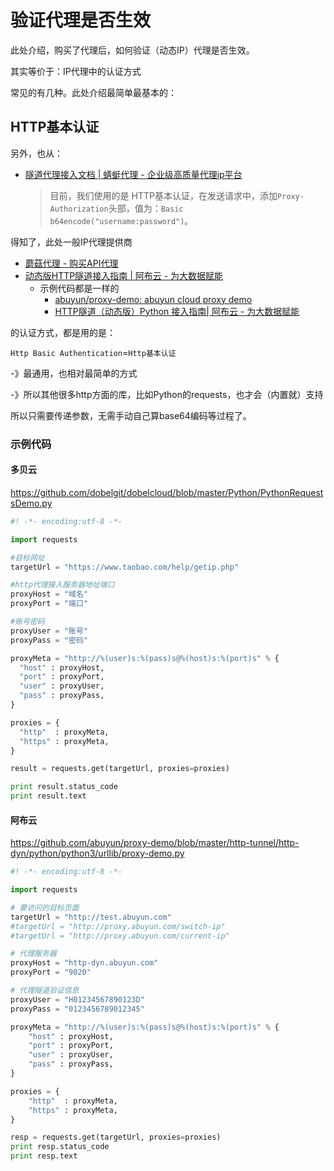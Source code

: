 # 验证代理是否生效

此处介绍，购买了代理后，如何验证（动态IP）代理是否生效。

其实等价于：IP代理中的认证方式

常见的有几种。此处介绍最简单最基本的：

## HTTP基本认证

另外，也从：

* [隧道代理接入文档 | 蜻蜓代理 - 企业级高质量代理ip平台](https://proxy.horocn.com/news/wQqd.html)
  > 目前，我们使用的是 HTTP基本认证，在发送请求中，添加`Proxy-Authorization`头部，值为：`Basic b64encode("username:password")`。

得知了，此处一般IP代理提供商

* [蘑菇代理 - 购买API代理](http://www.moguproxy.com/http)
* [动态版HTTP隧道接入指南 | 阿布云 - 为大数据赋能](https://www.abuyun.com/http-proxy/dyn-manual.html)
  * 示例代码都是一样的
    * [abuyun/proxy-demo: abuyun cloud proxy demo](https://github.com/abuyun/proxy-demo)
    * [HTTP隧道（动态版）Python 接入指南| 阿布云 - 为大数据赋能](https://www.abuyun.com/http-proxy/dyn-manual-python.html)

的认证方式，都是用的是：

`Http Basic Authentication`=`Http基本认证`

-》最通用，也相对最简单的方式

-》所以其他很多http方面的库，比如Python的requests，也才会（内置就）支持

所以只需要传递参数，无需手动自己算base64编码等过程了。

### 示例代码

#### 多贝云

https://github.com/dobelgit/dobelcloud/blob/master/Python/PythonRequestsDemo.py

```python
#! -*- encoding:utf-8 -*-

import requests

#目标网址
targetUrl = "https://www.taobao.com/help/getip.php"

#http代理接入服务器地址端口
proxyHost = "域名"
proxyPort = "端口"

#账号密码
proxyUser = "账号"
proxyPass = "密码"

proxyMeta = "http://%(user)s:%(pass)s@%(host)s:%(port)s" % {
  "host" : proxyHost,
  "port" : proxyPort,
  "user" : proxyUser,
  "pass" : proxyPass,
}

proxies = {
  "http"  : proxyMeta,
  "https" : proxyMeta,
}

result = requests.get(targetUrl, proxies=proxies)

print result.status_code
print result.text
```

#### 阿布云

https://github.com/abuyun/proxy-demo/blob/master/http-tunnel/http-dyn/python/python3/urllib/proxy-demo.py

```python
#! -*- encoding:utf-8 -*-

import requests

# 要访问的目标页面
targetUrl = "http://test.abuyun.com"
#targetUrl = "http://proxy.abuyun.com/switch-ip"
#targetUrl = "http://proxy.abuyun.com/current-ip"

# 代理服务器
proxyHost = "http-dyn.abuyun.com"
proxyPort = "9020"

# 代理隧道验证信息
proxyUser = "H01234567890123D"
proxyPass = "0123456789012345"

proxyMeta = "http://%(user)s:%(pass)s@%(host)s:%(port)s" % {
    "host" : proxyHost,
    "port" : proxyPort,
    "user" : proxyUser,
    "pass" : proxyPass,
}

proxies = {
    "http"  : proxyMeta,
    "https" : proxyMeta,
}

resp = requests.get(targetUrl, proxies=proxies)
print resp.status_code
print resp.text
```
